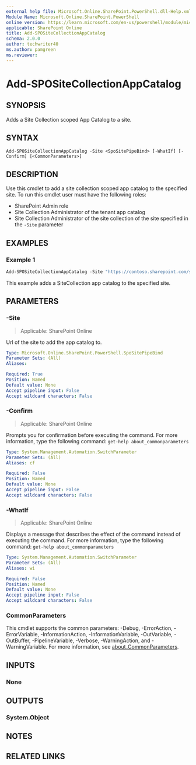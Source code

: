 ```yaml
---
external help file: Microsoft.Online.SharePoint.PowerShell.dll-Help.xml
Module Name: Microsoft.Online.SharePoint.PowerShell
online version: https://learn.microsoft.com/en-us/powershell/module/microsoft.online.sharepoint.powershell/add-spositecollectionappcatalog
applicable: SharePoint Online
title: Add-SPOSiteCollectionAppCatalog
schema: 2.0.0
author: techwriter40
ms.author: pamgreen
ms.reviewer:
---
```


# Add-SPOSiteCollectionAppCatalog

## SYNOPSIS

Adds a Site Collection scoped App Catalog to a site.

## SYNTAX

```
Add-SPOSiteCollectionAppCatalog -Site <SpoSitePipeBind> [-WhatIf] [-Confirm] [<CommonParameters>]
```

## DESCRIPTION

Use this cmdlet to add a site collection scoped app catalog to the specified site. To run this cmdlet user must have the following roles:
* SharePoint Admin role
* Site Collection Administrator of the tenant app catalog
* Site Collection Administrator of the site collection of the site specified in the `-Site` parameter

## EXAMPLES

### Example 1

```powershell
Add-SPOSiteCollectionAppCatalog -Site "https://contoso.sharepoint.com/sites/FinanceTeamsite"
```

This example adds a SiteCollection app catalog to the specified site.

## PARAMETERS

### -Site

> Applicable: SharePoint Online

Url of the site to add the app catalog to.

```yaml
Type: Microsoft.Online.SharePoint.PowerShell.SpoSitePipeBind
Parameter Sets: (All)
Aliases:

Required: True
Position: Named
Default value: None
Accept pipeline input: False
Accept wildcard characters: False
```

### -Confirm

> Applicable: SharePoint Online

Prompts you for confirmation before executing the command.
For more information, type the following command: `get-help about_commonparameters`

```yaml
Type: System.Management.Automation.SwitchParameter
Parameter Sets: (All)
Aliases: cf

Required: False
Position: Named
Default value: None
Accept pipeline input: False
Accept wildcard characters: False
```

### -WhatIf

> Applicable: SharePoint Online

Displays a message that describes the effect of the command instead of executing the command.
For more information, type the following command: `get-help about_commonparameters`

```yaml
Type: System.Management.Automation.SwitchParameter
Parameter Sets: (All)
Aliases: wi

Required: False
Position: Named
Default value: None
Accept pipeline input: False
Accept wildcard characters: False
```

### CommonParameters

This cmdlet supports the common parameters: -Debug, -ErrorAction, -ErrorVariable, -InformationAction, -InformationVariable, -OutVariable, -OutBuffer, -PipelineVariable, -Verbose, -WarningAction, and -WarningVariable. For more information, see [about_CommonParameters](https://go.microsoft.com/fwlink/p/?LinkID=113216).

## INPUTS

### None

## OUTPUTS

### System.Object

## NOTES

## RELATED LINKS
